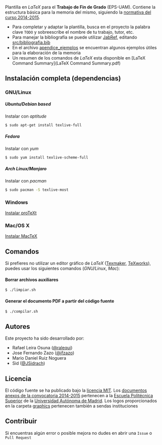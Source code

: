 Plantilla en *LaTeX* para el **Trabajo de Fin de Grado** (EPS-UAM). Contiene la estructura básica para la memoria del mismo, siguiendo la [normativa del curso 2014-2015](2014-2015/).

- Para completar y adaptar la plantilla, busca en el proyecto la palabra clave `TODO` y sobreescribe el nombre de tu trabajo, tutor, etc.
- Para manejar la bibliografía se puede utilizar [JabRef](https://github.com/JabRef/jabref), editando [src/bibliografia.bib](src/bibliografia.bib)
- En el archivo [apendice_ejemplos](src/apendice_ejemplos.tex) se encuentran algunos ejemplos útiles para la elaboración de la memoria
- Un resumen de los comandos de *LaTeX* esta disponible en [LaTeX Command Summary](LaTeX Command Summary.pdf)

Instalación completa (dependencias)
----
### GNU/Linux
##### Ubuntu/Debian based
Instalar con *aptitude*
```sh
$ sudo apt-get install texlive-full
```
##### Fedora
Instalar con *yum*
```sh
$ sudo yum install texlive-scheme-full
```
##### Arch Linux/Manjaro
Instalar con *pacman*
```sh
$ sudo pacman -S texlive-most
```

### Windows
[Instalar proTeXt](https://tug.org/protext/)

### Mac/OS X
[Instalar MacTeX](https://tug.org/mactex/)

Comandos
----
Si prefieres no utilizar un editor gráfico de *LaTeX* ([Texmaker](http://www.xm1math.net/texmaker/), [TeXworks](https://www.tug.org/texworks/)), puedes usar los siguientes comandos (*GNU/Linux*, *Mac*):
#### Borrar archivos auxiliares
```sh
$ ./limpiar.sh
```

#### Generar el documento PDF a partir del código fuente
```sh
$ ./compilar.sh
```

Autores
----
Este proyecto ha sido desarrollado por:
- Rafael Leira Osuna ([@ralequi](https://github.com/ralequi))
- Jose Fernando Zazo ([@jfzazo](https://github.com/jfzazo))
- Mario Daniel Ruiz Noguera
- Sid ([@JSidrach](https://github.com/JSidrach))

Licencia
----
El código fuente se ha publicado bajo la [licencia MIT](LICENSE). Los [documentos anexos de la convocatoria 2014-2015](2014-2015/) pertenecen a la [Escuela Politécnica Superior](http://www.eps.uam.es) de la [Universidad Autónoma de Madrid](http://www.uam.es). Los logos proporcionados en la carpeta [graphics](graphics/) pertenecen también a sendas instituciones

Contribuir
----
Si encuentras algún error o posible mejora no dudes en abrir una `Issue` o `Pull Request`
